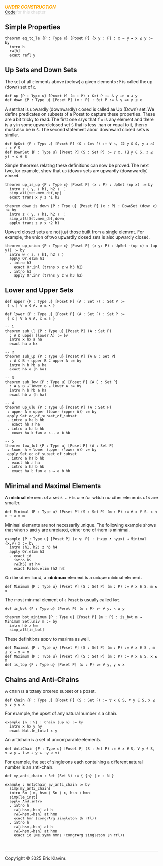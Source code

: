 
<div style='display:none'>
--  Copyright (C) 2025  Eric Klavins
--
--  This program is free software: you can redistribute it and/or modify
--  it under the terms of the GNU General Public License as published by
--  the Free Software Foundation, either version 3 of the License, or
--  (at your option) any later version.   
</div>

<span style='color: orange'>***UNDER CONSTRUCTION***</span><br>
<span style='color: lightgray; font-size: 10pt'><a href='https://github.com/klavins/LeanBook/blob/main/main/../LeanBook/Chapters/Ordering/Properties.lean'>Code</a> for this chapter</span>
 ## Simple Properties 
```lean
theorem eq_to_le {P : Type u} [Poset P] {x y : P} : x = y → x ≤ y := by
  intro h
  rw[h]
  exact refl y
```
 ## Up Sets and Down Sets

The set of all elements above (below) a given element `x:P` is called the up (down) set of `x`. 
```lean
def up {P : Type u} [Poset P] (x : P) : Set P := λ y => x ≤ y
def down {P : Type u} [Poset P] (x : P) : Set P := λ y => y ≤ x
```
 A set that is upwardly (downwardly) closed is called an Up (Down) set. We define predicates on subsets of a Poset to capture these properties. These are a bit tricky to read. The first one says that if `x` is any element and there is a `y` in some upward closed set `S` that is less than or equal to it, then `x` must also be in `S`. The second statement about downward closed sets is similar.  
```lean
def UpSet {P : Type u} [Poset P] (S : Set P) := ∀ x, (∃ y ∈ S, y ≤ x) → x ∈ S
def DownSet {P : Type u} [Poset P] (S : Set P) := ∀ x, (∃ y ∈ S, x ≤ y) → x ∈ S
```
 Simple theorems relating these definitions can now be proved. The next two, for example, show that up (down) sets are upwardly (downwardly) closed. 
```lean
theorem up_is_up {P : Type u} [Poset P] (x : P) : UpSet (up x) := by
  intro z ⟨ y, ⟨ h1, h2 ⟩  ⟩
  simp_all[Set.mem_def,up]
  exact trans x y z h1 h2

theorem down_is_down {P : Type u} [Poset P] (x : P) : DownSet (down x) := by
  intro z ⟨ y, ⟨ h1, h2 ⟩  ⟩
  simp_all[Set.mem_def,down]
  apply trans z y x h2 h1
```
 Upward closed sets are not just those built from a single element. For example, the union of two upwardly closed sets is also upwardly closed. 
```lean
theorem up_union {P : Type u} [Poset P] (x y: P) : UpSet ((up x) ∪ (up y)) := by
  intro w ⟨ z, ⟨ h1, h2 ⟩ ⟩
  apply Or.elim h1
  . intro h3
    exact Or.inl (trans x z w h3 h2)
  . intro h3
    apply Or.inr (trans y z w h3 h2)
```
 ## Lower and Upper Sets 
```lean
def upper {P : Type u} [Poset P] (A : Set P) : Set P :=
 { x | ∀ a ∈ A, a ≤ x }

def lower {P : Type u} [Poset P] (A : Set P) : Set P :=
 { x | ∀ a ∈ A, x ≤ a }

-- 1
theorem sub_ul {P : Type u} [Poset P] (A : Set P)
  : A ⊆ upper (lower A) := by
  intro x hx a ha
  exact ha x hx

-- 2
theorem sub_up {P : Type u} [Poset P] {A B : Set P}
  : A ⊆ B → upper B ⊆ upper A := by
  intro h b hb a ha
  exact hb a (h ha)

-- 3
theorem sub_low {P : Type u} [Poset P] {A B : Set P}
  : A ⊆ B → lower B ⊆ lower A := by
  intro h b hb a ha
  exact hb a (h ha)

-- 4
theorem up_ulu {P : Type u} [Poset P] (A : Set P)
 : upper A = upper (lower (upper A)) := by
 apply Set.eq_of_subset_of_subset
 . intro a ha b hb
   exact hb a ha
 . intro a ha b hb
   exact ha b fun a a ↦ a b hb

-- 5
theorem low_lul {P : Type u} [Poset P] (A : Set P)
 : lower A = lower (upper (lower A)) := by
 apply Set.eq_of_subset_of_subset
 . intro a ha b hb
   exact hb a ha
 . intro a ha b hb
   exact ha b fun a a ↦ a b hb
```
 ## Minimal and Maximal Elements

A **minimal** element of a set `S ⊆ P` is one for which no other elements of `S` are smaller. 
```lean
def Minimal {P : Type u} [Poset P] (S : Set P) (m : P) := ∀ x ∈ S, x ≤ m → x = m
```
 Minimal elements are not necessarily unique. The following example shows that when `x` and `y` are unrelated, either one of them is minimal. 
```lean
example {P : Type u} [Poset P] (x y: P) : (¬x≤y ∧ ¬y≤x) → Minimal {x,y} x := by
  intro ⟨h1, h2⟩ z h3 h4
  apply Or.elim h3
  . exact id
  . intro h5
    rw[h5] at h4
    exact False.elim (h2 h4)
```
 On the other hand, a **minimum** element is a unique minimal element. 
```lean
def Minimum {P : Type u} [Poset P] (S : Set P) (m : P) := ∀ x ∈ S, m ≤ x
```
 The most minimal element of a `Poset` is usually called `bot`. 
```lean
def is_bot {P : Type u} [Poset P] (x : P) := ∀ y, x ≤ y

theorem bot_minimum {P : Type u} [Poset P] (m : P) : is_bot m → Minimum Set.univ m := by
  intro hb x hm
  simp_all[is_bot]
```
 These definitions apply to maxima as well. 
```lean
def Maximal {P : Type u} [Poset P] (S : Set P) (m : P) := ∀ x ∈ S , m ≤ x → x = m
def Maximum {P : Type u} [Poset P] (S : Set P) (m : P) := ∀ x ∈ S, x ≤ m
def is_top {P : Type u} [Poset P] (x : P) := ∀ y, y ≤ x
```
 ## Chains and Anti-Chains

A chain is a totally ordered subset of a poset. 
```lean
def Chain {P : Type u} [Poset P] (S : Set P) := ∀ x ∈ S, ∀ y ∈ S, x ≤ y ∨ y ≤ x
```
 For example, the upset of any natural number is a chain. 
```lean
example {n : ℕ} : Chain (up n) := by
  intro x hx y hy
  exact Nat.le_total x y
```
 An antichain is a set of uncomparable elements. 
```lean
def AntiChain {P : Type u} [Poset P] (S : Set P) := ∀ x ∈ S, ∀ y ∈ S, x ≠ y → (¬x ≤ y ∧ ¬y ≤ x)
```
 For example, the set of singletons each containing a different natural number is an anti-chain. 
```lean
def my_anti_chain : Set (Set ℕ) := { {n} | n : ℕ }

example : AntiChain my_anti_chain := by
  simp[my_anti_chain]
  intro Sm ⟨ m, hsm ⟩ Sn ⟨ n, hsn ⟩ hmn
  simp[le_inst]
  apply And.intro
  . intro h
    rw[←hsm,←hsn] at h
    rw[←hsm,←hsn] at hmn
    exact hmn (congrArg singleton (h rfl))
  . intro h
    rw[←hsm,←hsn] at h
    rw[←hsm,←hsn] at hmn
    exact id (Ne.symm hmn) (congrArg singleton (h rfl))
```

<div style='height=50px'>&nbsp;</div><hr>
Copyright © 2025 Eric Klavins
